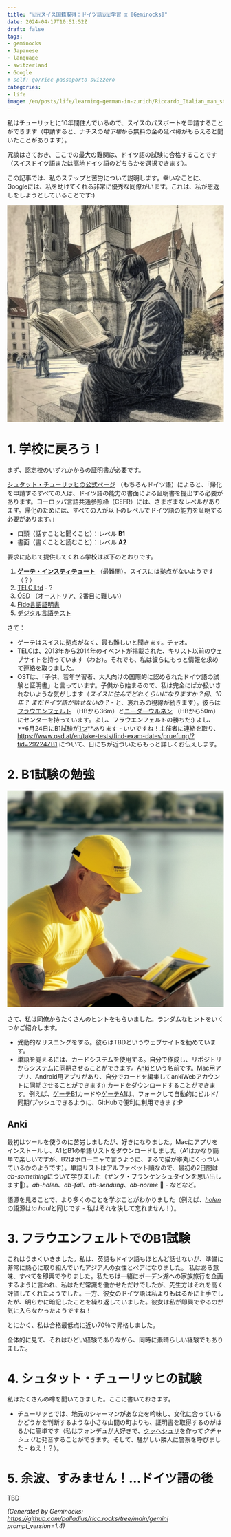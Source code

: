 ```yaml
---
title: "🇨🇭スイス国籍取得：ドイツ語🇩🇪学習 ♊ [Geminocks]"
date: 2024-04-17T10:51:52Z
draft: false
tags:
- geminocks
- Japanese
- language
- switzerland
- Google
# self: go/ricc-passaporto-svizzero
categories:
- life
image: /en/posts/life/learning-german-in-zurich/Riccardo_Italian_man_studying_on_a_German_spelling_book_in_front_of_Grossmunster.png
---
```


私はチューリッヒに10年間住んでいるので、スイスのパスポートを申請することができます（申請すると、ナチスの*地下壕*から無料の金の延べ棒がもらえると聞いたことがあります）。

冗談はさておき、ここでの最大の難関は、ドイツ語の試験に合格することです（スイスドイツ語または高地ドイツ語のどちらかを選択できます）。

この記事では、私のステップと苦労について説明します。幸いなことに、Googleには、私を助けてくれる非常に優秀な同僚がいます。これは、私が恩返しをしようとしていることです:)

![image](Riccardo_Italian_man_studying_on_a_German_spelling_book_in_front_of_Grossmunster.png)

<!--more-->


# 1. 学校に戻ろう！

まず、認定校のいずれかからの証明書が必要です。

[シュタット・チューリッヒの公式ページ](https://www.stadt-zuerich.ch/portal/de/index/politik_u_recht/einbuergerungen/kenntnisse/sprachlicheanforderungen.html) （もちろんドイツ語）によると、「帰化を申請するすべての人は、ドイツ語の能力の書面による証明書を提出する必要があります。ヨーロッパ言語共通参照枠（CEFR）には、さまざまなレベルがあります。帰化のためには、すべての人が以下のレベルでドイツ語の能力を証明する必要があります。」

* 口頭（話すことと聞くこと）：レベル **B1**
* 書面（書くことと読むこと）：レベル **A2**

要求に応じて提供してくれる学校は以下のとおりです。

1. [**ゲーテ・インスティテュート**](http://www.goethe.de/lrn/prj/pba/bes/gzb/deindex.html) （最難関）。スイスには拠点がないようです（？）
2. [TELC Ltd](https://www.telc.net/#section-0) - ?
3. [ÖSD](http://www.osd.at/) （オーストリア、2番目に難しい）
4. [Fide言語証明書](http://www.fide-service.ch/)
5. [デジタル言語テスト](https://www.digitalersprachtest.ch/)

さて：
* ゲーテはスイスに拠点がなく、最も難しいと聞きます。チャオ。
* TELCは、2013年から2014年のイベントが掲載された、キリスト以前のウェブサイトを持っています（わお）。それでも、私は彼らにもっと情報を求めて連絡を取りました。
* OSTは、「子供、若年学習者、大人向けの国際的に認められたドイツ語の試験と証明書」と言っています。子供から始まるので、私は完全にばか扱いされないような気がします（*スイスに住んでどれくらいになりますか？何、10年？ まだドイツ語が話せないの？* - と、哀れみの視線が続きます）。彼らは[フラウエンフェルト](https://www.google.com/maps/dir/Zurich+HB,+Bahnhofplatz,+Zurigo,+Svizzera/Frauenfeld,+Svizzera/@47.550191,8.9002971,13.83z/data=!4m14!4m13!1m5!1m1!1s0x47900a08cc0e6e41:0xf5c698b65f8c52a7!2m2!1d8.5403226!2d47.3778579!1m5!1m1!1s0x479a922b7ac416d5:0xabd5ea8c4a738dc7!2m2!1d8.8987541!2d47.5535997!3e3) （HBから36m）と[ニーダーウルネン](https://www.google.com/maps/dir/Zurich+HB,+Bahnhofplatz,+Zurigo,+Svizzera/8867+Niederurnen,+Svizzera/@47.1837248,8.744133,11.39z/data=!4m14!4m13!1m5!1m1!1s0x47900a08cc0e6e41:0xf5c698b65f8c52a7!2m2!1d8.5403226!2d47.3778579!1m5!1m1!1s0x479acd0b21f91dfd:0x6eb928b1714053f3!2m2!1d9.0531505!2d47.125507!3e3) （HBから50m）にセンターを持っています。よし、フラウエンフェルトの勝ちだ:) よし、**6月24日にB1試験が[1つ](https://www.osd.at/en/take-tests/find-exam-dates/?country=167&tests=00001100000&land=null&stadt=Frauenfeld&datefrom=01.06.2023&dateto=31.08.2023&centernr=null)**あります - いいですね！主催者に連絡を取り、https://www.osd.at/en/take-tests/find-exam-dates/pruefung/?tid=29224ZB1 について、日にちが近づいたらもっと詳しくお伝えします。

# 2. B1試験の勉強

![image](man-in-yellow-studies-by-lake-zurich.png)

さて、私は同僚からたくさんのヒントをもらいました。ランダムなヒントをいくつかご紹介します。

* 受動的なリスニングをする。彼らはTBDというウェブサイトを勧めています。
* 単語を覚えるには、カードシステムを使用する。自分で作成し、リポジトリからシステムに同期させることができます。[Anki](https://apps.ankiweb.net/)という名前です。Mac用アプリ、Android用アプリがあり、自分でカードを編集してankiWebアカウントに同期させることができます:) カードをダウンロードすることができます。例えば、[ゲーテB1](https://ankiweb.net/shared/info/1586166030)カードや[ゲーテA1](https://ankiweb.net/shared/info/1386119660)は、フォークして自動的にビルド/同期/プッシュできるように、GitHubで便利に利用できます:P

## Anki

最初はツールを使うのに苦労しましたが、好きになりました。Macにアプリをインストールし、A1とB1の単語リストをダウンロードしました（A1はかなり簡単で楽しいですが、B2はボローニャで言うように、まるで猫が睾丸にくっついているかのようです）。単語リストはアルファベット順なので、最初の2日間は*ab-something*について学びました（ヤング・フランケンシュタインを思い出します😬）。*ab-holen*、*ab-fall*、*ab-sendung*、*ab-norme* 🧌 - などなど。

語源を見ることで、より多くのことを学ぶことがわかりました（例えば、[*holen*](https://en.wiktionary.org/wiki/holen#German)の語源は*to haul*と同じです - 私はそれを決して忘れません！）。

# 3. フラウエンフェルトでのB1試験

これはうまくいきました。私は、英語もドイツ語もほとんど話せないが、準備に非常に熱心に取り組んでいたアジア人の女性とペアになりました。
私はある意味、すべてを即興でやりました。私たちは一緒にボーデン湖への家族旅行を企画するように言われ、私はただ常識を働かせただけでしたが、先生方はそれを高く評価してくれたようでした。一方、彼女のドイツ語は私よりもはるかに上手でしたが、明らかに暗記したことを繰り返していました。彼女は私が即興でやるのが気に入らなかったようですね！

とにかく、私は合格最低点に近い70％で昇格しました。

全体的に見て、それはひどい経験でありながら、同時に素晴らしい経験でもありました。

# 4. シュタット・チューリッヒの試験

私はたくさんの噂を聞いてきました。ここに書いておきます。

* チューリッヒでは、地元のシャーマンがあなたを吟味し、文化に合っているかどうかを判断するような小さな山間の町よりも、証明書を取得するのがはるかに簡単です（私はフォンデュが大好きで、[クッヘシュリ](https://cookidoo.ch/recipes/recipe/fr-CH/r434981)を作って*クチャシュリ*と発音することができます。そして、騒がしい隣人に警察を呼びました - ねえ！？）。

# 5. 余波、すみません！...ドイツ語の後

TBD




*(Generated by Geminocks: https://github.com/palladius/ricc.rocks/tree/main/gemini prompt_version=1.4)*
